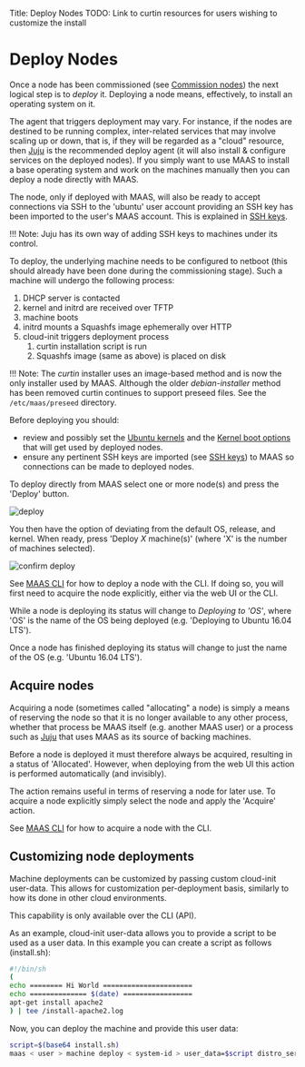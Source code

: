 Title: Deploy Nodes
TODO:  Link to curtin resources for users wishing to customize the install


# Deploy Nodes

Once a node has been commissioned (see [Commission nodes][commission-nodes])
the next logical step is to *deploy* it. Deploying a node means, effectively,
to install an operating system on it.

The agent that triggers deployment may vary. For instance, if the nodes are
destined to be running complex, inter-related services that may involve scaling
up or down, that is, if they will be regarded as a "cloud" resource, then
[Juju][about-juju] is the recommended deploy agent (it will also install &
configure services on the deployed nodes). If you simply want to use MAAS to
install a base operating system and work on the machines manually then you can
deploy a node directly with MAAS.

The node, only if deployed with MAAS, will also be ready to accept connections
via SSH to the 'ubuntu' user account providing an SSH key has been imported to
the user's MAAS account. This is explained in
[SSH keys][user-accounts-ssh-keys].

!!! Note:
    Juju has its own way of adding SSH keys to machines under its control.

To deploy, the underlying machine needs to be configured to netboot (this
should already have been done during the commissioning stage). Such a machine
will undergo the following process:

1. DHCP server is contacted
1. kernel and initrd are received over TFTP
1. machine boots
1. initrd mounts a Squashfs image ephemerally over HTTP
1. cloud-init triggers deployment process
    1. curtin installation script is run
    1. Squashfs image (same as above) is placed on disk

!!! Note: 
    The *curtin* installer uses an image-based method and is now the only
    installer used by MAAS. Although the older *debian-installer* method has been
    removed curtin continues to support preseed files. See the `/etc/maas/preseed`
    directory.

Before deploying you should:

- review and possibly set the [Ubuntu kernels][ubuntu-kernels] and the
  [Kernel boot options][kernel-boot-options] that will get used by deployed
  nodes.
- ensure any pertinent SSH keys are imported (see
  [SSH keys][user-accounts-ssh-keys]) to MAAS so connections can be made to
  deployed nodes.

To deploy directly from MAAS select one or more node(s) and press the 'Deploy'
button.

![deploy][img__deploy]

You then have the option of deviating from the default OS, release, and kernel.
When ready, press 'Deploy *X* machine(s)' (where 'X' is the number of machines
selected).

![confirm deploy][img__deploy-confirm]

See [MAAS CLI][cli-deploy-a-node] for how to deploy a node with the CLI.  If
doing so, you will first need to acquire the node explicitly, either via the
web UI or the CLI.

While a node is deploying its status will change to *Deploying to 'OS'*, where
'OS' is the name of the OS being deployed (e.g. 'Deploying to Ubuntu 16.04
LTS').

Once a node has finished deploying its status will change to just the name of
the OS (e.g. 'Ubuntu 16.04 LTS').


## Acquire nodes

Acquiring a node (sometimes called "allocating" a node) is simply a means of
reserving the node so that it is no longer available to any other process,
whether that process be MAAS itself (e.g. another MAAS user) or a process such
as [Juju][about-juju] that uses MAAS as its source of backing machines.

Before a node is deployed it must therefore always be acquired, resulting in a
status of 'Allocated'. However, when deploying from the web UI this action is
performed automatically (and invisibly).

The action remains useful in terms of reserving a node for later use. To
acquire a node explicitly simply select the node and apply the 'Acquire'
action.

See [MAAS CLI][cli-acquire-a-node] for how to acquire a node with the CLI.

## Customizing node deployments

Machine deployments can be customized by passing custom cloud-init user-data. This allows for customization per-deployment basis, similarly to how its done in other cloud environments.

This capability is only available over the CLI (API).

As an example, cloud-init user-data allows you to provide a script to be used as a user data. In this example you can create a script as follows (install.sh):

```bash
#!/bin/sh
(
echo ======== Hi World ======================
echo ============== $(date) =================
apt-get install apache2
) | tee /install-apache2.log
```

Now, you can deploy the machine and provide this user data:
```bash
script=$(base64 install.sh)
maas < user > machine deploy < system-id > user_data=$script distro_series=bionic
```

<!-- LINKS -->

[commission-nodes]: nodes-commission.md
[cli-deploy-a-node]: manage-cli-common.md#deploy-a-node
[cli-acquire-a-node]: manage-cli-common.md#acquire-a-node
[user-accounts-ssh-keys]: manage-account.md#ssh-keys
[about-juju]: https://jujucharms.com/docs/stable/about-juju
[kernel-boot-options]: nodes-kernel-options.md
[ubuntu-kernels]: nodes-kernels.md

[img__deploy]: ../media/nodes-deploy__2.4_deploy.png
[img__deploy-confirm]: ../media/nodes-deploy__2.4_deploy-confirm.png

